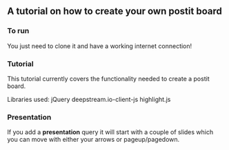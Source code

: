 ## A tutorial on how to create your own postit board

### To run

You just need to clone it and have a working internet connection!

### Tutorial

This tutorial currently covers the functionality needed to create a postit board.

Libraries used:
  jQuery
  deepstream.io-client-js
  highlight.js

### Presentation

If you add a <b>presentation</b> query it will start with a couple of slides which you can move with either your arrows or pageup/pagedown.
